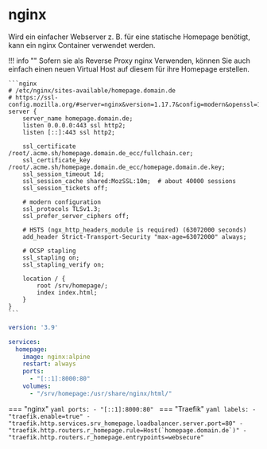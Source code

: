 # nginx

Wird ein einfacher Webserver z. B. für eine statische 
Homepage benötigt, kann ein nginx Container verwendet werden.

!!! info ""
    Sofern sie als Reverse Proxy nginx Verwenden, können Sie auch einfach einen 
    neuen Virtual Host auf diesem für ihre Homepage erstellen.

    ```nginx
    # /etc/nginx/sites-available/homepage.domain.de
    # https://ssl-config.mozilla.org/#server=nginx&version=1.17.7&config=modern&openssl=1.1.1d&guideline=5.6
    server {
        server_name homepage.domain.de;
        listen 0.0.0.0:443 ssl http2;
        listen [::]:443 ssl http2;

        ssl_certificate /root/.acme.sh/homepage.domain.de_ecc/fullchain.cer;
        ssl_certificate_key /root/.acme.sh/homepage.domain.de_ecc/homepage.domain.de.key;
        ssl_session_timeout 1d;
        ssl_session_cache shared:MozSSL:10m;  # about 40000 sessions
        ssl_session_tickets off;

        # modern configuration
        ssl_protocols TLSv1.3;
        ssl_prefer_server_ciphers off;

        # HSTS (ngx_http_headers_module is required) (63072000 seconds)
        add_header Strict-Transport-Security "max-age=63072000" always;

        # OCSP stapling
        ssl_stapling on;
        ssl_stapling_verify on;

        location / {
            root /srv/homepage/;
            index index.html;
        }
    }
    ```

```yaml
version: '3.9'

services:
  homepage:
    image: nginx:alpine
    restart: always
    ports:
      - "[::1]:8000:80" 
    volumes:
      - "/srv/homepage:/usr/share/nginx/html/"
```

=== "nginx"
    ```yaml
        ports:
          - "[::1]:8000:80"
    ```
=== "Traefik"
    ```yaml
        labels:
          - "traefik.enable=true"
          - "traefik.http.services.srv_homepage.loadbalancer.server.port=80"
          - "traefik.http.routers.r_homepage.rule=Host(`homepage.domain.de`)"
          - "traefik.http.routers.r_homepage.entrypoints=websecure"
    ```
